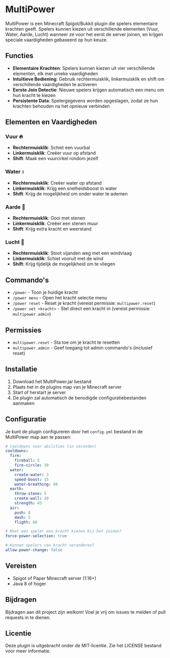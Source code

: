 # MultiPower

MultiPower is een Minecraft Spigot/Bukkit plugin die spelers elementaire krachten geeft. Spelers kunnen kiezen uit verschillende elementen (Vuur, Water, Aarde, Lucht) wanneer ze voor het eerst de server joinen, en krijgen speciale vaardigheden gebaseerd op hun keuze.

## Functies

- **Elementaire Krachten**: Spelers kunnen kiezen uit vier verschillende elementen, elk met unieke vaardigheden
- **Intuïtieve Bediening**: Gebruik rechtermuisklik, linkermuisklik en shift om verschillende vaardigheden te activeren
- **Eerste Join Detectie**: Nieuwe spelers krijgen automatisch een menu om hun kracht te kiezen
- **Persistente Data**: Spelergegevens worden opgeslagen, zodat ze hun krachten behouden na het opnieuw verbinden

## Elementen en Vaardigheden

### Vuur 🔥
- **Rechtermuisklik**: Schiet een vuurbal
- **Linkermuisklik**: Creëer vuur op afstand
- **Shift**: Maak een vuurcirkel rondom jezelf

### Water 💧
- **Rechtermuisklik**: Creëer water op afstand
- **Linkermuisklik**: Krijg een snelheidsboost in water
- **Shift**: Krijg de mogelijkheid om onder water te ademen

### Aarde 🌱
- **Rechtermuisklik**: Gooi met stenen
- **Linkermuisklik**: Creëer een stenen muur
- **Shift**: Krijg extra kracht en weerstand

### Lucht 💨
- **Rechtermuisklik**: Stoot vijanden weg met een windvlaag
- **Linkermuisklik**: Schiet vooruit met de wind
- **Shift**: Krijg tijdelijk de mogelijkheid om te vliegen

## Commando's

- `/power` - Toon je huidige kracht
- `/power menu` - Open het kracht selectie menu
- `/power reset` - Reset je kracht (vereist permissie: `multipower.reset`)
- `/power set <kracht>` - Stel direct een kracht in (vereist permissie: `multipower.admin`)

## Permissies

- `multipower.reset` - Sta toe om je kracht te resetten
- `multipower.admin` - Geef toegang tot admin commando's (inclusief reset)

## Installatie

1. Download het MultiPower.jar bestand
2. Plaats het in de plugins map van je Minecraft server
3. Start of herstart je server
4. De plugin zal automatisch de benodigde configuratiebestanden aanmaken

## Configuratie

Je kunt de plugin configureren door het `config.yml` bestand in de MultiPower map aan te passen:

```yaml
# Cooldowns voor abilities (in seconden)
cooldowns:
  fire:
    fireball: 5
    fire-circle: 30
  water:
    create-water: 3
    speed-boost: 15
    water-breathing: 60
  earth:
    throw-stone: 5
    create-wall: 20
    strength: 45
  air:
    push: 8
    dash: 5
    flight: 60

# Moet een speler een kracht kiezen bij het joinen?
force-power-selection: true

# Kunnen spelers van kracht veranderen?
allow-power-change: false
```

## Vereisten

- Spigot of Paper Minecraft server (1.16+)
- Java 8 of hoger

## Bijdragen

Bijdragen aan dit project zijn welkom! Voel je vrij om issues te melden of pull requests in te dienen.

## Licentie

Deze plugin is uitgebracht onder de MIT-licentie. Zie het LICENSE bestand voor meer informatie.
